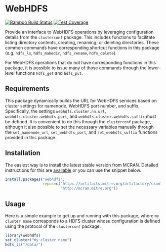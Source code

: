 WebHDFS
=======

[![Bamboo Build Status](https://pandafood.mitre.org/plugins/servlet/wittified/build-status/CGRP-WEBHDFSM)](https://pandafood.mitre.org/browse/CGRP-WEBHDFSM) [![Test Coverage](https://img.shields.io/badge/Test%20Coverage-16%25-red.svg)](https://pandafood.mitre.org/browse/CGRP-WEBHDFSM/latest/artifact/JOB1/covr_coverage_report/covr-report.html)

Provide an interface to WebHDFS operations by leveraging configuration details from the `clusterconf` package. This includes functions to facilitate listing directory contents, creating, renaming, or deleting directories. These common commands have corresponding shortcut functions in this package (e.g. `hdfs_ls`, `hdfs_makedir`, `hdfs_rename`, `hdfs_delete`).

For WebHDFS operations that do not have corresponding functions in this package, it is possible to issue many of those commands through the lower-level functions `hdfs_get` and `hdfs_put`.

Requirements
------------

This package dynamically builds the URL for WebHDFS services based on cluster settings for namenode, WebHDFS port number, and suffix. Specifically, the settings `webhdfs.cluster.nn.url`, `webhdfs.cluster.webhdfs.port`, and `webhdfs.cluster.webhdfs.suffix` must be defined. It is convenient to do this through the `clusterconf` package, although it also possible to set the necessary variables manually through the `set_namenode_url`, `set_webhdfs_port`, and `set_webhdfs_suffix` functions provided in this package.

Installation
------------

The easiest way is to install the latest stable version from MCRAN. Detailed instructions for this are [available](http://mcran.mitre.org/#install-using-install.packages-from-r-preferred) or you can use the snippet below.

``` r
install.packages("webhdfs", 
                 repos=c("https://artifacts.mitre.org/artifactory/cran1-remote",
                         "http://mcran.mitre.org"))
```

Usage
-----

Here is a simple example to get up and running with this package, where `my cluster name` corresponds to a HDFS cluster whose configuration is defined using the protocol of the `clusterconf` package.

``` r
library(webhdfs)
set_cluster("my cluster name")
hdfs_ls("/data/")
```
